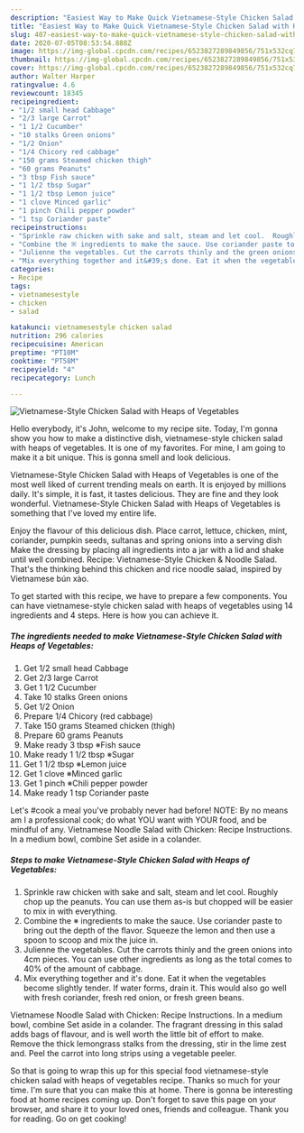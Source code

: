 ```yaml
---
description: "Easiest Way to Make Quick Vietnamese-Style Chicken Salad with Heaps of Vegetables"
title: "Easiest Way to Make Quick Vietnamese-Style Chicken Salad with Heaps of Vegetables"
slug: 407-easiest-way-to-make-quick-vietnamese-style-chicken-salad-with-heaps-of-vegetables
date: 2020-07-05T08:53:54.888Z
image: https://img-global.cpcdn.com/recipes/6523827289849856/751x532cq70/vietnamese-style-chicken-salad-with-heaps-of-vegetables-recipe-main-photo.jpg
thumbnail: https://img-global.cpcdn.com/recipes/6523827289849856/751x532cq70/vietnamese-style-chicken-salad-with-heaps-of-vegetables-recipe-main-photo.jpg
cover: https://img-global.cpcdn.com/recipes/6523827289849856/751x532cq70/vietnamese-style-chicken-salad-with-heaps-of-vegetables-recipe-main-photo.jpg
author: Walter Harper
ratingvalue: 4.6
reviewcount: 18345
recipeingredient:
- "1/2 small head Cabbage"
- "2/3 large Carrot"
- "1 1/2 Cucumber"
- "10 stalks Green onions"
- "1/2 Onion"
- "1/4 Chicory red cabbage"
- "150 grams Steamed chicken thigh"
- "60 grams Peanuts"
- "3 tbsp Fish sauce"
- "1 1/2 tbsp Sugar"
- "1 1/2 tbsp Lemon juice"
- "1 clove Minced garlic"
- "1 pinch Chili pepper powder"
- "1 tsp Coriander paste"
recipeinstructions:
- "Sprinkle raw chicken with sake and salt, steam and let cool.  Roughly chop up the peanuts. You can use them as-is but chopped will be easier to mix in with everything."
- "Combine the ※ ingredients to make the sauce. Use coriander paste to bring out the depth of the flavor. Squeeze the lemon and then use a spoon to scoop and mix the juice in."
- "Julienne the vegetables. Cut the carrots thinly and the green onions into 4cm pieces. You can use other ingredients as long as the total comes to 40% of the amount of cabbage."
- "Mix everything together and it&#39;s done. Eat it when the vegetables become slightly tender. If water forms, drain it. This would also go well with fresh coriander, fresh red onion, or fresh green beans."
categories:
- Recipe
tags:
- vietnamesestyle
- chicken
- salad

katakunci: vietnamesestyle chicken salad 
nutrition: 296 calories
recipecuisine: American
preptime: "PT10M"
cooktime: "PT58M"
recipeyield: "4"
recipecategory: Lunch

---
```



![Vietnamese-Style Chicken Salad with Heaps of Vegetables](https://img-global.cpcdn.com/recipes/6523827289849856/751x532cq70/vietnamese-style-chicken-salad-with-heaps-of-vegetables-recipe-main-photo.jpg)

Hello everybody, it's John, welcome to my recipe site. Today, I'm gonna show you how to make a distinctive dish, vietnamese-style chicken salad with heaps of vegetables. It is one of my favorites. For mine, I am going to make it a bit unique. This is gonna smell and look delicious.

Vietnamese-Style Chicken Salad with Heaps of Vegetables is one of the most well liked of current trending meals on earth. It is enjoyed by millions daily. It's simple, it is fast, it tastes delicious. They are fine and they look wonderful. Vietnamese-Style Chicken Salad with Heaps of Vegetables is something that I've loved my entire life.

Enjoy the flavour of this delicious dish. Place carrot, lettuce, chicken, mint, coriander, pumpkin seeds, sultanas and spring onions into a serving dish Make the dressing by placing all ingredients into a jar with a lid and shake until well combined. Recipe: Vietnamese-Style Chicken &amp; Noodle Salad. That&#39;s the thinking behind this chicken and rice noodle salad, inspired by Vietnamese bún xào.


To get started with this recipe, we have to prepare a few components. You can have vietnamese-style chicken salad with heaps of vegetables using 14 ingredients and 4 steps. Here is how you can achieve it.

<!--inarticleads1-->

##### The ingredients needed to make Vietnamese-Style Chicken Salad with Heaps of Vegetables:

1. Get 1/2 small head Cabbage
1. Get 2/3 large Carrot
1. Get 1 1/2 Cucumber
1. Take 10 stalks Green onions
1. Get 1/2 Onion
1. Prepare 1/4 Chicory (red cabbage)
1. Take 150 grams Steamed chicken (thigh)
1. Prepare 60 grams Peanuts
1. Make ready 3 tbsp ※Fish sauce
1. Make ready 1 1/2 tbsp ※Sugar
1. Get 1 1/2 tbsp ※Lemon juice
1. Get 1 clove ※Minced garlic
1. Get 1 pinch ※Chili pepper powder
1. Make ready 1 tsp Coriander paste


Let&#39;s #cook a meal you&#39;ve probably never had before! NOTE: By no means am I a professional cook; do what YOU want with YOUR food, and be mindful of any. Vietnamese Noodle Salad with Chicken: Recipe Instructions. In a medium bowl, combine Set aside in a colander. 

<!--inarticleads2-->

##### Steps to make Vietnamese-Style Chicken Salad with Heaps of Vegetables:

1. Sprinkle raw chicken with sake and salt, steam and let cool.  Roughly chop up the peanuts. You can use them as-is but chopped will be easier to mix in with everything.
1. Combine the ※ ingredients to make the sauce. Use coriander paste to bring out the depth of the flavor. Squeeze the lemon and then use a spoon to scoop and mix the juice in.
1. Julienne the vegetables. Cut the carrots thinly and the green onions into 4cm pieces. You can use other ingredients as long as the total comes to 40% of the amount of cabbage.
1. Mix everything together and it&#39;s done. Eat it when the vegetables become slightly tender. If water forms, drain it. This would also go well with fresh coriander, fresh red onion, or fresh green beans.


Vietnamese Noodle Salad with Chicken: Recipe Instructions. In a medium bowl, combine Set aside in a colander. The fragrant dressing in this salad adds bags of flavour, and is well worth the little bit of effort to make. Remove the thick lemongrass stalks from the dressing, stir in the lime zest and. Peel the carrot into long strips using a vegetable peeler. 

So that is going to wrap this up for this special food vietnamese-style chicken salad with heaps of vegetables recipe. Thanks so much for your time. I'm sure that you can make this at home. There is gonna be interesting food at home recipes coming up. Don't forget to save this page on your browser, and share it to your loved ones, friends and colleague. Thank you for reading. Go on get cooking!
